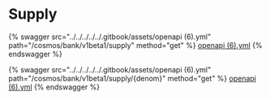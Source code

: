 # Supply

{% swagger src="../../../../../.gitbook/assets/openapi (6).yml" path="/cosmos/bank/v1beta1/supply" method="get" %}
[openapi (6).yml](<../../../../../.gitbook/assets/openapi (6).yml>)
{% endswagger %}

{% swagger src="../../../../../.gitbook/assets/openapi (6).yml" path="/cosmos/bank/v1beta1/supply/{denom}" method="get" %}
[openapi (6).yml](<../../../../../.gitbook/assets/openapi (6).yml>)
{% endswagger %}

